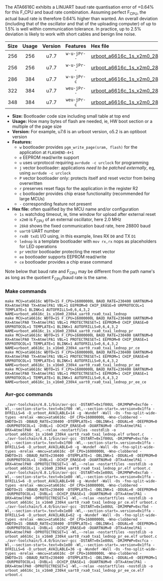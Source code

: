 The ATA6616C exhibits a LINUART baud rate quantisation error of +0.64% for this F_CPU and baud rate combination. Assuming perfect F<sub>CPU</sub>, the actual baud rate is therefore 0.64% higher than wanted. An overall deviation (including that of the oscillator and that of the uploading computer) of up to 1.5% is well within communication tolerance. In practice, up to 2.5% deviation is likely to work with short cables and benign line noise.

|Size|Usage|Version|Features|Hex file|
|:-:|:-:|:-:|:-:|:--|
|256|256|u7.7|`w-u-jPr--`|[urboot_a6616c_1s_x2m0_28k8_uart0_rxa0_txa1_lednop.hex](https://raw.githubusercontent.com/stefanrueger/urboot.hex/main/mcus/ata6616c/watchdog_1_s/external_oscillator_x/%2B2m000000_hz/%2B%2B28k8_baud/uart0_rxa0_txa1/lednop/urboot_a6616c_1s_x2m0_28k8_uart0_rxa0_txa1_lednop.hex)|
|256|256|u7.7|`w-u-jPr--`|[urboot_a6616c_1s_x2m0_28k8_uart0_rxa0_txa1_lednop_pr.hex](https://raw.githubusercontent.com/stefanrueger/urboot.hex/main/mcus/ata6616c/watchdog_1_s/external_oscillator_x/%2B2m000000_hz/%2B%2B28k8_baud/uart0_rxa0_txa1/lednop/urboot_a6616c_1s_x2m0_28k8_uart0_rxa0_txa1_lednop_pr.hex)|
|286|384|u7.7|`w-u-jPr-c`|[urboot_a6616c_1s_x2m0_28k8_uart0_rxa0_txa1_lednop_pr_ce.hex](https://raw.githubusercontent.com/stefanrueger/urboot.hex/main/mcus/ata6616c/watchdog_1_s/external_oscillator_x/%2B2m000000_hz/%2B%2B28k8_baud/uart0_rxa0_txa1/lednop/urboot_a6616c_1s_x2m0_28k8_uart0_rxa0_txa1_lednop_pr_ce.hex)|
|322|384|u7.7|`weu-jPr--`|[urboot_a6616c_1s_x2m0_28k8_uart0_rxa0_txa1_lednop_pr_ee.hex](https://raw.githubusercontent.com/stefanrueger/urboot.hex/main/mcus/ata6616c/watchdog_1_s/external_oscillator_x/%2B2m000000_hz/%2B%2B28k8_baud/uart0_rxa0_txa1/lednop/urboot_a6616c_1s_x2m0_28k8_uart0_rxa0_txa1_lednop_pr_ee.hex)|
|348|384|u7.7|`weu-jPr-c`|[urboot_a6616c_1s_x2m0_28k8_uart0_rxa0_txa1_lednop_pr_ee_ce.hex](https://raw.githubusercontent.com/stefanrueger/urboot.hex/main/mcus/ata6616c/watchdog_1_s/external_oscillator_x/%2B2m000000_hz/%2B%2B28k8_baud/uart0_rxa0_txa1/lednop/urboot_a6616c_1s_x2m0_28k8_uart0_rxa0_txa1_lednop_pr_ee_ce.hex)|

- **Size:** Bootloader code size including small table at top end
- **Usage:** How many bytes of flash are needed, ie, HW boot section or a multiple of the page size
- **Version:** For example, u7.6 is an urboot version, o5.2 is an optiboot version
- **Features:**
  + `w` bootloader provides `pgm_write_page(sram, flash)` for the application at `FLASHEND-4+1`
  + `e` EEPROM read/write support
  + `u` uses urprotocol requiring `avrdude -c urclock` for programming
  + `j` vector bootloader: applications *need to be patched externally*, eg, using `avrdude -c urclock`
  + `P` vector bootloader only: protects itself and reset vector from being overwritten
  + `r` preserves reset flags for the application in the register R2
  + `c` bootloader provides chip erase functionality (recommended for large MCUs)
  + `-` corresponding feature not present
- **Hex file:** often qualified by the MCU name and/or configuration
  + `1s` watchdog timeout, ie, time window for upload after external reset
  + `x2m0` is F<sub>CPU</sub> of an external oscillator, here 2.0 MHz
  + `28k8` shows the fixed communication baud rate, here 28800 baud
  + `uart0` UART number
  + `rxd0 txd1` I/O using, in this example, lines RX `D0` and TX `D1`
  + `lednop` is a template bootloader with `mov rx,rx` nops as placeholders for LED operations
  + `pr` vector bootloader protecting the reset vector
  + `ee` bootloader supports EEPROM read/write
  + `ce` bootloader provides a chip erase command


Note below that baud rate and F<sub>CPU</sub> may be different from the path name's as long as the quotient F<sub>CPU</sub>/baud rate is the same.

### Make commands
```
make MCU=ata6616c WDTO=1S F_CPU=16000000L BAUD_RATE=230400 UARTNUM=0 RX=AtmelPA0 TX=AtmelPA1 VBL=1 EEPROM=0 CHIP_ERASE=0 URPROTOCOL=1 TEMPLATE=1 BLINK=1 AUTOFRILLS=0,6,4,3,2 NAME=urboot_a6616c_1s_x16m0_230k4_uart0_rxa0_txa1_lednop
make MCU=ata6616c WDTO=1S F_CPU=16000000L BAUD_RATE=230400 UARTNUM=0 RX=AtmelPA0 TX=AtmelPA1 VBL=1 PROTECTRESET=1 EEPROM=0 CHIP_ERASE=0 URPROTOCOL=1 TEMPLATE=1 BLINK=1 AUTOFRILLS=0,6,4,3,2 NAME=urboot_a6616c_1s_x16m0_230k4_uart0_rxa0_txa1_lednop_pr
make MCU=ata6616c WDTO=1S F_CPU=16000000L BAUD_RATE=230400 UARTNUM=0 RX=AtmelPA0 TX=AtmelPA1 VBL=1 PROTECTRESET=1 EEPROM=0 CHIP_ERASE=1 URPROTOCOL=1 TEMPLATE=1 BLINK=1 AUTOFRILLS=0,6,4,3,2 NAME=urboot_a6616c_1s_x16m0_230k4_uart0_rxa0_txa1_lednop_pr_ce
make MCU=ata6616c WDTO=1S F_CPU=16000000L BAUD_RATE=230400 UARTNUM=0 RX=AtmelPA0 TX=AtmelPA1 VBL=1 PROTECTRESET=1 EEPROM=1 CHIP_ERASE=0 URPROTOCOL=1 TEMPLATE=1 BLINK=1 AUTOFRILLS=0,6,4,3,2 NAME=urboot_a6616c_1s_x16m0_230k4_uart0_rxa0_txa1_lednop_pr_ee
make MCU=ata6616c WDTO=1S F_CPU=16000000L BAUD_RATE=230400 UARTNUM=0 RX=AtmelPA0 TX=AtmelPA1 VBL=1 PROTECTRESET=1 EEPROM=1 CHIP_ERASE=1 URPROTOCOL=1 TEMPLATE=1 BLINK=1 AUTOFRILLS=0,6,4,3,2 NAME=urboot_a6616c_1s_x16m0_230k4_uart0_rxa0_txa1_lednop_pr_ee_ce
```

### Avr-gcc commands
```
./avr-toolchain/4.8.1/bin/avr-gcc -DSTART=0x1f00UL -DRJMPWP=0xcfde -Wl,--section-start=.text=0x1f00 -Wl,--section-start=.version=0x1ffa -DFRILLS=6 -D_urboot_AVAILABLE=14 -g -Wundef -Wall -Os -fno-split-wide-types -mrelax -mmcu=ata6616c -DF_CPU=16000000L -Wno-clobbered -DWDTO=1S -DBAUD_RATE=230400 -DTEMPLATE=1 -DBLINK=1 -DDUAL=0 -DEEPROM=0 -DURPROTOCOL=1 -DVBL=1 -DCHIP_ERASE=0 -DUARTNUM=0 -DTX=AtmelPA1 -DRX=AtmelPA0 -Wl,--relax -nostartfiles -nostdlib -o urboot_a6616c_1s_x16m0_230k4_uart0_rxa0_txa1_lednop.elf urboot.c
./avr-toolchain/4.8.1/bin/avr-gcc -DSTART=0x1f00UL -DRJMPWP=0xcfde -Wl,--section-start=.text=0x1f00 -Wl,--section-start=.version=0x1ffa -DFRILLS=6 -D_urboot_AVAILABLE=0 -g -Wundef -Wall -Os -fno-split-wide-types -mrelax -mmcu=ata6616c -DF_CPU=16000000L -Wno-clobbered -DWDTO=1S -DBAUD_RATE=230400 -DTEMPLATE=1 -DBLINK=1 -DDUAL=0 -DEEPROM=0 -DURPROTOCOL=1 -DVBL=1 -DCHIP_ERASE=0 -DUARTNUM=0 -DTX=AtmelPA1 -DRX=AtmelPA0 -DPROTECTRESET=1 -Wl,--relax -nostartfiles -nostdlib -o urboot_a6616c_1s_x16m0_230k4_uart0_rxa0_txa1_lednop_pr.elf urboot.c
./avr-toolchain/4.8.1/bin/avr-gcc -DSTART=0x1e80UL -DRJMPWP=0xcfab -Wl,--section-start=.text=0x1e80 -Wl,--section-start=.version=0x1ffa -DFRILLS=6 -D_urboot_AVAILABLE=98 -g -Wundef -Wall -Os -fno-split-wide-types -mrelax -mmcu=ata6616c -DF_CPU=16000000L -Wno-clobbered -DWDTO=1S -DBAUD_RATE=230400 -DTEMPLATE=1 -DBLINK=1 -DDUAL=0 -DEEPROM=0 -DURPROTOCOL=1 -DVBL=1 -DCHIP_ERASE=1 -DUARTNUM=0 -DTX=AtmelPA1 -DRX=AtmelPA0 -DPROTECTRESET=1 -Wl,--relax -nostartfiles -nostdlib -o urboot_a6616c_1s_x16m0_230k4_uart0_rxa0_txa1_lednop_pr_ce.elf urboot.c
./avr-toolchain/5.4.0/bin/avr-gcc -DSTART=0x1e80UL -DRJMPWP=0xcfbd -Wl,--section-start=.text=0x1e80 -Wl,--section-start=.version=0x1ffa -DFRILLS=6 -D_urboot_AVAILABLE=62 -g -Wundef -Wall -Os -fno-split-wide-types -mrelax -mmcu=ata6616c -DF_CPU=16000000L -Wno-clobbered -DWDTO=1S -DBAUD_RATE=230400 -DTEMPLATE=1 -DBLINK=1 -DDUAL=0 -DEEPROM=1 -DURPROTOCOL=1 -DVBL=1 -DCHIP_ERASE=0 -DUARTNUM=0 -DTX=AtmelPA1 -DRX=AtmelPA0 -DPROTECTRESET=1 -Wl,--relax -nostartfiles -nostdlib -o urboot_a6616c_1s_x16m0_230k4_uart0_rxa0_txa1_lednop_pr_ee.elf urboot.c
./avr-toolchain/5.4.0/bin/avr-gcc -DSTART=0x1e80UL -DRJMPWP=0xcfca -Wl,--section-start=.text=0x1e80 -Wl,--section-start=.version=0x1ffa -DFRILLS=6 -D_urboot_AVAILABLE=36 -g -Wundef -Wall -Os -fno-split-wide-types -mrelax -mmcu=ata6616c -DF_CPU=16000000L -Wno-clobbered -DWDTO=1S -DBAUD_RATE=230400 -DTEMPLATE=1 -DBLINK=1 -DDUAL=0 -DEEPROM=1 -DURPROTOCOL=1 -DVBL=1 -DCHIP_ERASE=1 -DUARTNUM=0 -DTX=AtmelPA1 -DRX=AtmelPA0 -DPROTECTRESET=1 -Wl,--relax -nostartfiles -nostdlib -o urboot_a6616c_1s_x16m0_230k4_uart0_rxa0_txa1_lednop_pr_ee_ce.elf urboot.c
```

